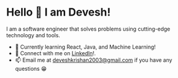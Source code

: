 # Hello 👋 I am Devesh!
I am a software engineer that solves problems using cutting-edge technology and tools.

- 🌱 Currently learning React, Java, and Machine Learning!
- 🤝 Connect with me on [LinkedIn](https://www.linkedin.com/in/deveshkrishan/)!.
- 📫 Email me at deveshkrishan2003@gmail.com if you have any questions 😁

<!--
**DeveshKrishan/DeveshKrishan** is a ✨ _special_ ✨ repository because its `README.md` (this file) appears on your GitHub profile.

Here are some ideas to get you started:

- 🔭 I’m currently working on ...
- 🌱 I’m currently learning ...
- 👯 I’m looking to collaborate on ...
- 🤔 I’m looking for help with ...
- 💬 Ask me about ...
- 📫 How to reach me: ...
- 😄 Pronouns: ...
- ⚡ Fun fact: ...
-->
